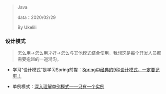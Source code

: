 > Java
>
> data：2020/02/29
>
> By Ukelili

### 设计模式

> 怎么用->怎么用才好->怎么与其他模式结合使用，我想这是每个开发人员都需要逾越的一道鸿沟。

- 学习“设计模式”是学习Spring前提：[Spring中经典的9种设计模式，一定要记牢！](https://mp.weixin.qq.com/s/gz2-izPrgW1AGbqqovT0cA)

- 单例模式：[深入理解单例模式——只有一个实例](https://blog.csdn.net/qq_34337272/article/details/80455972)

